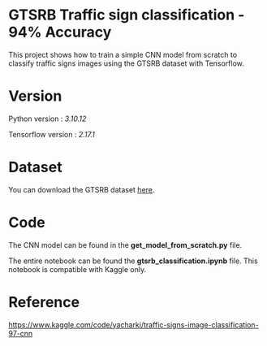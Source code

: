 # GTSRB Traffic sign classification - 94% Accuracy
This project shows how to train a simple CNN model from scratch to classify traffic signs images using the GTSRB dataset with Tensorflow.

# Version
Python version : *3.10.12*

Tensorflow version : *2.17.1*

# Dataset
You can download the GTSRB dataset [here](https://www.kaggle.com/datasets/meowmeowmeowmeowmeow/gtsrb-german-traffic-sign).


# Code
The CNN model can be found in the **get_model_from_scratch.py**  file.

The entire notebook can be found the **gtsrb_classification.ipynb** file. This notebook is compatible with Kaggle only.

# Reference
https://www.kaggle.com/code/yacharki/traffic-signs-image-classification-97-cnn
